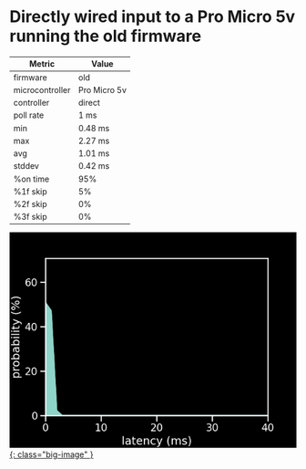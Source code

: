 # Directly wired input to a Pro Micro 5v running the old firmware

| Metric          | Value        |
| --------------- | ------------ |
| firmware        | old          |
| microcontroller | Pro Micro 5v |
| controller      | direct       |
| poll rate       | 1 ms         |
| min             | 0.48 ms      |
| max             | 2.27 ms      |
| avg             | 1.01 ms      |
| stddev          | 0.42 ms      |
| %on time        | 95%          |
| %1f skip        | 5%           |
| %2f skip        | 0%           |
| %3f skip        | 0%           |

[![Graph](../../assets/images/results/santroller_direct_micro_5v.png){: class="big-image" }](../../assets/images/results/santroller_direct_micro_5v.png)
